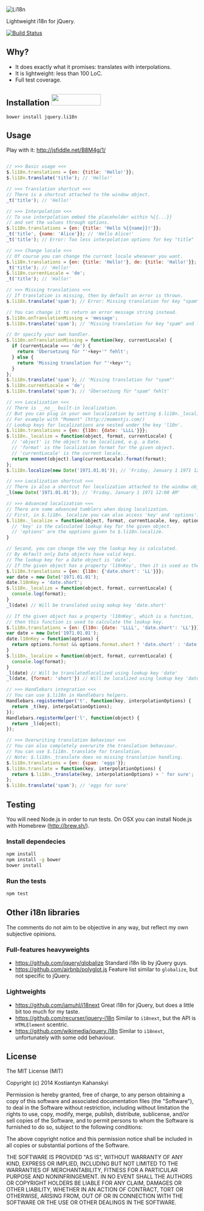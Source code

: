 ![Li18n](https://kostia-github.s3.amazonaws.com/jquery.li18n.svg)

Lightweight i18n for jQuery.

[![Build Status](https://travis-ci.org/kostia/jquery.li18n.png)](https://travis-ci.org/kostia/jquery.li18n)

## Why?

* It does exactly what it promises: translates with interpolations.
* It is lightweight: less than 100 LoC.
* Full test coverage.

## Installation <a href="http://bower.io/search/?q=jquery.li18n"><img src="https://github.com/benschwarz/bower-badges/raw/gh-pages/badge@2x.png" width="130" height="30"></a>

```
bower install jquery.li18n
```

## Usage

Play with it: http://jsfiddle.net/B8M4g/1/

```javascript

// >>> Basic usage <<<
$.li18n.translations = {en: {title: 'Hello!'}};
$.li18n.translate('title'); // 'Hello!'

// >>> Translation shortcut <<<
// There is a shortcut attached to the window object.
_t('title'); // 'Hello!'

// >>> Interpolation <<<
// To use interpolation embed the placeholder within %{{...}}
// and set the values through options.
$.li18n.translations = {en: {title: 'Hello %{{name}}!'}};
_t('title', {name: 'Alice'}); // 'Hello Alice!'
_t('title'); // Error: Too less interpolation options for key "title"

// >>> Change locale <<<
// Of course you can change the current locale whenever you want.
$.li18n.translations = {en: {title: 'Hello!'}, de: {title: 'Hallo!'}};
_t('title'); // 'Hello!'
$.li18n.currentLocale = 'de';
_t('title'); // 'Hallo!'

// >>> Missing translations <<<
// If translation is missing, then by default an error is thrown.
$.li18n.translate('spam'); // Error: Missing translation for key "spam"

// You can change it to return an error message string instead.
$.li18n.onTranslationMissing = 'message';
$.li18n.translate('spam'); // 'Missing translation for key "spam" and locale "en"

// Or specify your own handler.
$.li18n.onTranslationMissing = function(key, currentLocale) {
  if (currentLocale === 'de') {
    return 'Übersetzung für "'+key+'" fehlt';
  } else {
    return 'Missing translation for "'+key+'";
  }
};
$.li18n.translate('spam'); // 'Missing translation for "spam"'
$.li18n.currentLocale = 'de';
$.li18n.translate('spam'); // 'Übersetzung für "spam" fehlt'

// >>> Localization <<<
// There is __no__ built-in localization.
// But you can plug in your own localization by setting $.li18n._localize function.
// For example with "Moment" (http://momentjs.com/)
// Lookup keys for localizations are nested under the key 'l10n'.
$.li18n.translations = {en: {l10n: {date: 'LLLL'}}};
$.li18n._localize = function(object, format, currentLocale) {
  // 'object' is the object to be localized, e.g. a Date.
  // 'format' is the localization format for the given object.
  // 'currentLocale' is the current locale...
  return moment(object).lang(currentLocale).format(format);
};
$.li18n.localize(new Date('1971.01.01')); // 'Friday, January 1 1971 12:00 AM'

// >>> Localization shortcut <<<
// There is also a shortcut for localization attached to the window object.
_l(new Date('1971.01.01')); // 'Friday, January 1 1971 12:00 AM'

// >>> Advanced localization <<<
// There are some advenced tumblers when doing localization.
// First, in $.li18n._localize you can also access 'key' and 'options':
$.li18n._localize = function(object, format, currentLocale, key, options) {
  // 'key' is the calculated lookup key for the given object.
  // 'options' are the opptions given to $.li18n.localize.
}

// Second, you can change the way the lookup key is calculated.
// By default only Date objects have valid keys.
// The lookup key for a Date object is 'date'.
// If the given object has a property 'l10nKey', then it is used as the lookup key
$.li18n.translations = {en: {l10n: {'date.short': 'LL'}}};
var date = new Date('1971.01.01');
date.l10nKey = 'date.short';
$.li18n._localize = function(object, format, currentLocale) {
  console.log(format);
}
_l(date) // Will be translated using ookup key 'date.short'

// If the given object has a property 'l10nKey', which is a function,
// then this function is used to calculate the lookup key.
$.li18n.translations = {en: {l10n: {date: 'LLLL', 'date.short': 'LL'}}};
var date = new Date('1971.01.01');
date.l10nKey = function(options) {
  return options.format && options.format.short ? 'date.short' : 'date';
}
$.li18n._localize = function(object, format, currentLocale) {
  console.log(format);
}
_l(date) // Will be translatedlocalized using lookup key 'date'
_l(date, {format: 'short'}) // Will be localized using lookup key 'date.short'

// >>> Handlebars integration <<<
// You can use $.li18n in Handlebars helpers.
Handlebars.registerHelper('t', function(key, interpolationOptions) {
  return _t(key, interpolationOptions);
});
Handlebars.registerHelper('l', function(object) {
  return _l(object);
});

// >>> Overwriting translation behaviour <<<
// You can also completely overwrite the translation behaviour.
// You can use $.li18n._translate for translation.
// Note: $.li18n._translate does no missing translation handling.
$.li18n.translations = {en: {spam: 'eggs'}};
$.li18n.translate = function(key, interpolationOptions) {
  return $.li18n._translate(key, interpolationOptions) + ' for sure';
};
$.li18n.translate('spam'); // 'eggs for sure'
```

## Testing

You will need Node.js in order to run tests.
On OSX you can install Node.js with Homebrew (http://brew.sh/).

### Install dependecies

```bash
npm install
npm install -g bower
bower install
```

### Run the tests

```bash
npm test
```

## Other i18n libraries

The comments do not aim to be objective in any way, but reflect my own subjective opinions.

### Full-features heavyweights

* https://github.com/jquery/globalize Standard i18n lib by jQuery guys.
* https://github.com/airbnb/polyglot.js Feature list similar to `globalize`, but not specific to jQuery.

### Lightweights

* https://github.com/jamuhl/i18next Great i18n for jQuery, but does a little bit too much for my taste.
* https://github.com/recurser/jquery-i18n Similar to `i18next`, but the API is `HTMLElement` scentric.
* https://github.com/wikimedia/jquery.i18n Similar to `i18next`, unfortunately with some odd behaviour.

## License

The MIT License (MIT)

Copyright (c) 2014 Kostiantyn Kahanskyi

Permission is hereby granted, free of charge, to any person obtaining a copy
of this software and associated documentation files (the "Software"), to deal
in the Software without restriction, including without limitation the rights
to use, copy, modify, merge, publish, distribute, sublicense, and/or sell
copies of the Software, and to permit persons to whom the Software is
furnished to do so, subject to the following conditions:

The above copyright notice and this permission notice shall be included in all
copies or substantial portions of the Software.

THE SOFTWARE IS PROVIDED "AS IS", WITHOUT WARRANTY OF ANY KIND, EXPRESS OR
IMPLIED, INCLUDING BUT NOT LIMITED TO THE WARRANTIES OF MERCHANTABILITY,
FITNESS FOR A PARTICULAR PURPOSE AND NONINFRINGEMENT. IN NO EVENT SHALL THE
AUTHORS OR COPYRIGHT HOLDERS BE LIABLE FOR ANY CLAIM, DAMAGES OR OTHER
LIABILITY, WHETHER IN AN ACTION OF CONTRACT, TORT OR OTHERWISE, ARISING FROM,
OUT OF OR IN CONNECTION WITH THE SOFTWARE OR THE USE OR OTHER DEALINGS IN THE
SOFTWARE.
